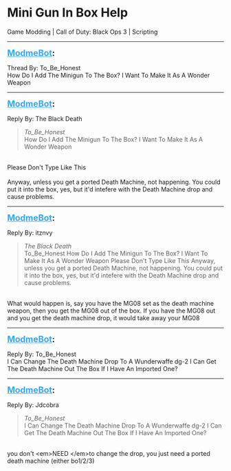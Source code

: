 # Mini Gun In Box Help
Game Modding | Call of Duty: Black Ops 3 | Scripting

---
<strong style="font-size: 1.4em;"><span style="text-decoration: underline;text-decoration-color: #34a7f9;"><span style="color:#34a7f9;">ModmeBot</span></span>:</strong>

<p>Thread By: To_Be_Honest<br />How Do I Add The Minigun To The Box? I Want To Make It As A Wonder Weapon</p>

---
<strong style="font-size: 1.4em;"><span style="text-decoration: underline;text-decoration-color: #34a7f9;"><span style="color:#34a7f9;">ModmeBot</span></span>:</strong>

<p>Reply By: The Black Death<br /><blockquote><em>To_Be_Honest</em><br />How Do I Add The Minigun To The Box? I Want To Make It As A Wonder Weapon</blockquote><br /> Please Don&#39;t Type Like This<br /> <br />Anyway, unless you get a ported Death Machine, not happening. You could put it into the box, yes, but it&#39;d intefere with the Death Machine drop and cause problems.</p>

---
<strong style="font-size: 1.4em;"><span style="text-decoration: underline;text-decoration-color: #34a7f9;"><span style="color:#34a7f9;">ModmeBot</span></span>:</strong>

<p>Reply By: itznvy<br /><blockquote><em>The Black Death</em><br />To_Be_Honest How Do I Add The Minigun To The Box? I Want To Make It As A Wonder Weapon  Please Don&#39;t Type Like This   Anyway, unless you get a ported Death Machine, not happening. You could put it into the box, yes, but it&#39;d intefere with the Death Machine drop and cause problems.</blockquote><br /> What would happen is, say you have the MG08 set as the death machine weapon, then you get the MG08 out of the box. If you have the MG08 out and you get the death machine drop, it would take away your MG08</p>

---
<strong style="font-size: 1.4em;"><span style="text-decoration: underline;text-decoration-color: #34a7f9;"><span style="color:#34a7f9;">ModmeBot</span></span>:</strong>

<p>Reply By: To_Be_Honest<br />I Can Change The Death Machine Drop To A Wunderwaffe dg-2 I Can Get The Death Machine Out The Box If I Have An Imported One?</p>

---
<strong style="font-size: 1.4em;"><span style="text-decoration: underline;text-decoration-color: #34a7f9;"><span style="color:#34a7f9;">ModmeBot</span></span>:</strong>

<p>Reply By: Jdcobra<br /><blockquote><em>To_Be_Honest</em><br />I Can Change The Death Machine Drop To A Wunderwaffe dg-2 I Can Get The Death Machine Out The Box If I Have An Imported One?</blockquote><br /> you don&#39;t &lt;em&gt;NEED &lt;/em&gt;to change the drop, you just need a ported death machine (either bo1/2/3)</p>
